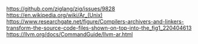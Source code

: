 
https://github.com/ziglang/zig/issues/9828
https://en.wikipedia.org/wiki/Ar_(Unix)
https://www.researchgate.net/figure/Compilers-archivers-and-linkers-transform-the-source-code-files-shown-on-top-into-the_fig1_220404613
https://llvm.org/docs/CommandGuide/llvm-ar.html
